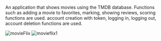 An application that shows movies using the TMDB database. Functions such as adding a movie to favorites, marking, showing reviews, scoring functions are used. account creation with token, logging in, logging out, account deletion functions are used.


![movieFlix](https://github.com/synarda/Movie-App/assets/67860630/f7f11cd0-9b06-4943-86cd-56ba775a4743)
![movieflix1](https://github.com/synarda/Movie-App/assets/67860630/aeacd6d6-153f-42a0-a94f-d49345cbbe2f)
